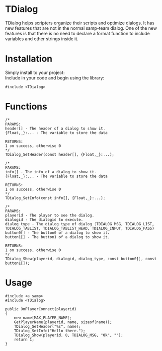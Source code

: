 # TDialog
TDialog helps scripters organize their scripts and optimize dialogs. It has new features that are not in the normal samp-team dialog. One of the new features is that there is no need to declare a format function to include variables and other strings inside it.

# Installation
Simply install to your project:                  
Include in your code and begin using the library:
```pawn
#include <TDialog>
```

# Functions                      

```pawn
/*
PARAMS:  
header[] - The header of a dialog to show it.
{Float,_}:... - The variable to store the data  
  
RETURNS:  
1 on success, otherwise 0  
*/
TDialog_SetHeader(const header[], {Float,_}:...);

/*
PARAMS:  
info[] - The info of a dialog to show it.
{Float,_}:... - The variable to store the data  
  
RETURNS:  
1 on success, otherwise 0  
*/
TDialog_SetInfo(const info[], {Float,_}:...);

/*
PARAMS:  
playerid - The player to see the dialog.
dialogid - The dialogid to execute.
dialog_type - The dialog type of dialog (TDIALOG_MSG, TDIALOG_LIST, TDIALOG_TABLIST, TDIALOG_TABLIST_HEAD, TDIALOG_INPUT, TDIALOG_PASS)
button0[] - The button0 of a dialog to show it.
button1[] - The button1 of a dialog to show it.
  
RETURNS:  
1 on success, otherwise 0  
*/
TDialog_Show(playerid, dialogid, dialog_type, const button0[], const button1[]);
```
# Usage
```pawn
#include <a_samp>
#include <TDialog>

public OnPlayerConnect(playerid)
{
    new name[MAX_PLAYER_NAME];
    GetPlayerName(playerid, name, sizeof(name));
    TDialog_SetHeader("%s", name);
    TDialog_SetInfo("Hello there.");
    TDialog_Show(playerid, 0, TDIALOG_MSG, "Ok", ""); 
    return 1;
}
```
